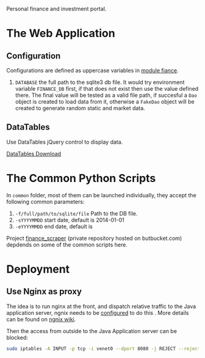 Personal finance and investment portal.

# The Web Application

## Configuration

Configurations are defined as uppercase variables in [module fiance](src/web/finance/__init__.py).

 1. `DATABASE` the full path to the sqlite3 db file. It would try environment variable `FINANCE_DB` first, if that does not exist then use the value defined there. The final value will be tested as a valid file path, if succesful a `Dao` object is created to load data from it, otherwise a `FakeDao` object will be created to generate random static and market data.

## DataTables

Use DataTables jQuery control to display data.

[DataTables Download](https://datatables.net/download/)

# The Common Python Scripts

In `common` folder, most of them can be launched individually, they accept the following common parameters:

 1. `-f/full/path/to/sqlite/file` Path to the DB file.
 1. `-sYYYYMMDD` start date, default is 2014-01-01
 1. `-eYYYYMMDD` end date, default is 

Project [finance_scraper](https://bitbucket.org/murphytalk/finance_scraper) (private repository hosted on butbucket.com) depdends on some of the common scripts here.

# Deployment

## Use Nginx as proxy

The idea is to run nginx at the front, and dispatch relative traffic to the Java application server,  ngnix needs to be [configured](conf/nginx.conf) to do this . More details can be found on [ngnix wiki](https://www.nginx.com/resources/wiki/start/topics/examples/javaservers/).

Then the access from outside to the Java Application server can be blocked: 

```bash
sudo iptables -A INPUT -p tcp -i venet0 --dport 8080 -j REJECT --reject-with tcp-reset
```

